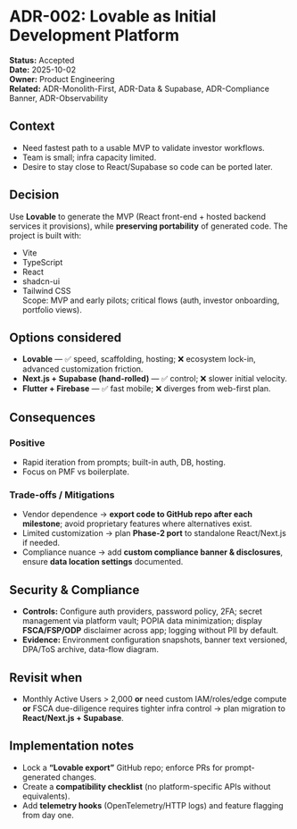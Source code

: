 # ADR-002: Lovable as Initial Development Platform
**Status:** Accepted  
**Date:** 2025-10-02  
**Owner:** Product Engineering  
**Related:** ADR-Monolith-First, ADR-Data & Supabase, ADR-Compliance Banner, ADR-Observability

## Context
- Need fastest path to a usable MVP to validate investor workflows.  
- Team is small; infra capacity limited.  
- Desire to stay close to React/Supabase so code can be ported later.

## Decision
Use **Lovable** to generate the MVP (React front-end + hosted backend services it provisions), while **preserving portability** of generated code. The project is built with:
  - Vite
  - TypeScript
  - React
  - shadcn-ui
  - Tailwind CSS  
Scope: MVP and early pilots; critical flows (auth, investor onboarding, portfolio views).

## Options considered
- **Lovable** — ✅ speed, scaffolding, hosting; ❌ ecosystem lock-in, advanced customization friction.  
- **Next.js + Supabase (hand-rolled)** — ✅ control; ❌ slower initial velocity.  
- **Flutter + Firebase** — ✅ fast mobile; ❌ diverges from web-first plan.

## Consequences
### Positive
- Rapid iteration from prompts; built-in auth, DB, hosting.  
- Focus on PMF vs boilerplate.

### Trade-offs / Mitigations
- Vendor dependence → **export code to GitHub repo after each milestone**; avoid proprietary features where alternatives exist.  
- Limited customization → plan **Phase-2 port** to standalone React/Next.js if needed.  
- Compliance nuance → add **custom compliance banner & disclosures**, ensure **data location settings** documented.

## Security & Compliance
- **Controls:** Configure auth providers, password policy, 2FA; secret management via platform vault; POPIA data minimization; display **FSCA/FSP/ODP** disclaimer across app; logging without PII by default.  
- **Evidence:** Environment configuration snapshots, banner text versioned, DPA/ToS archive, data-flow diagram.

## Revisit when
- Monthly Active Users > 2,000 **or** need custom IAM/roles/edge compute **or** FSCA due-diligence requires tighter infra control → plan migration to **React/Next.js + Supabase**.

## Implementation notes
- Lock a **“Lovable export”** GitHub repo; enforce PRs for prompt-generated changes.  
- Create a **compatibility checklist** (no platform-specific APIs without equivalents).  
- Add **telemetry hooks** (OpenTelemetry/HTTP logs) and feature flagging from day one.
